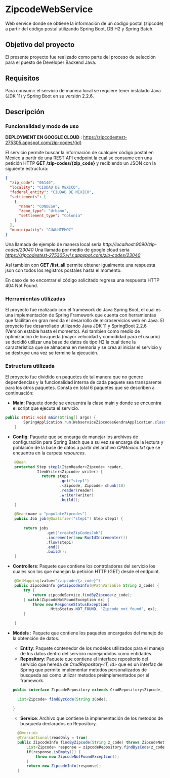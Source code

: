 # ZipcodeWebService
Web service donde se obtiene la información de un codigo postal (zipcode) a partir del código postal utilizando Spring Boot, DB H2 y Spring Batch.

## Objetivo del proyecto
El presente proyecto fue realizado como parte del proceso de selección para el puesto de Developer Backend Java.

## Requisitos
Para consumir el servicio de manera local se requiere tener instalado Java (JDK 11) y Spring Boot en su versión 2.2.6.

## Descripción

### Funcionalidad y modo de uso

__DEPLOYMENT EN GOOGLE CLOUD__ : https://zipcodestest-275305.appspot.com/zip-codes/{id}

El servicio permite buscar la información de cualquier código postal en México a partir de una REST API endpoint la cual se consume con una petición HTTP __GET /zip-codes/{zip_code}__ y recibiendo un JSON con la siguiente estructura:

```json
{
  "zip_code": "06140",
  "locality": "CIUDAD DE MEXICO",
  "federal_entity": "CIUDAD DE MEXICO",
  "settlements": [
    {
      "name": "CONDESA",
      "zone_type": "Urbano",
      "settlement_type": "Colonia"
    }
  ],
  "municipality": "CUAUHTEMOC"
}
```

Una llamada de ejemplo de manera local seria _http://localhost:9090/zip-codes/23040_
Una llamada por medio de google cloud seria _https://zipcodestest-275305.wl.r.appspot.com/zip-codes/23040_

Así también con __GET /list_all__ permite obtener igualmente una respuesta json con todos los registros postales hasta el momento.

En caso de no encontrar el código solicitado regresa una respuesta HTTP 404 Not Found.

### Herramientas utilizadas
El proyecto fue realizado con el framework de Java Spring Boot, el cual es una implementación de Spring Framework que cuenta con herramientas que facilitan en gran medida el desarrollo de microservicios web en Java. El proyecto fue desarrollado utilizando Java JDK 11 y SpringBoot 2.2.6 (Versión estable hasta el momento). Así tambien como medio de optimización de busqueda (mayor velocidad y comodidad para el usuario) se decidió utilizar una base de datos de tipo H2 la cual tiene la caracteristica que se almacena en memoria y se crea al iniciar el servicio y se destruye una vez se termine la ejecución.

### Estructura utilizada
El proyecto fue dividido en paquetes de tal manera que no genere dependencias y la funcionalidad interna de cada paquete sea transparente para los otros paquetes. Consta en total 6 paquetes que se describen a continuación:
* __Main__: Paquete donde se encuentra la clase main y donde se encuentra el script que ejecuta el servicio.
```java
public static void main(String[] args) {
		SpringApplication.run(WebserviceZipcodesGendraApplication.class, args);
	}
 ```
 
* __Config__: Paquete que se encarga de manejar los archivos de configuración para Spring Batch que a su vez se encarga de la lectura y población de la base de datos a partir del archivo _CPMexico.txt_ que se encuentra en la carpeta _resources_.
```java
    @Bean
    protected Step step1(ItemReader<Zipcode> reader,
    	      ItemWriter<Zipcode> writer) {
    	        return steps
    	        		.get("step1")
    	        		.<Zipcode, Zipcode> chunk(10)
    	        		.reader(reader)
    	        		.writer(writer)
    	        		.build();
    }
    
    @Bean(name = "populateZipcodes")
    public Job job(@Qualifier("step1") Step step1) {
    	
		return jobs
				  .get("createZipCodesJob")
				  .incrementer(new RunIdIncrementer())
				  .flow(step1)
				  .end()
				  .build();
    }
 ```

* __Controllers__: Paquete que contiene los controladores del servicio los cuales son los que manejan la petición HTTP (GET) desde el endpoint.
```java
	@GetMapping(value="/zipcode/{z_code}")
	public ZipcodeInfo getZipcodeInfo(@PathVariable String z_code) {
		try {
			return zipcodeService.findByZipcode(z_code);
		} catch(ZipcodeNotFoundException ex) {
	        throw new ResponseStatusException(
	                HttpStatus.NOT_FOUND, "Zipcode not found", ex);
		}
		
	}
 ```
* __Models__ : Paquete que contiene los paquetes encargados del manejo de la obtención de datos.
  * __Entity__: Paquete contenedor de los modelos utilizados para el manejo de los datos dentro del servicio manejandolos como entidades.
  * __Repository__: Paquete que contiene el interface repositorio del servicio que hereda de _CrudRepository<T, Id>_ que es un interfaz de Spring que permite implementar metodos personalizados de busqueda asi como utilizar metodos preimplementados por el framework.
  
  ```java
  public interface ZipcodeRepository extends CrudRepository<Zipcode, Long>{
	
	List<Zipcode> findByzCode(String zCode);
	
  }
  ```
  * __Service__: Archivo que contiene la implementación de los metodos de busqueda declarados en Repository.
  
  ```java
  	@Override
	@Transactional(readOnly = true)
	public ZipcodeInfo findByZipcode(String z_code) throws ZipcodeNotFoundException {
		List<Zipcode> response = zipcodeRepository.findByzCode(z_code);
		if(response.isEmpty()) {
			throw new ZipcodeNotFoundException();
		}
		return new ZipcodeInfo(response);
	}
  ```
